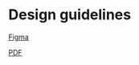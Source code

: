 # Design guidelines

[Figma](https://www.figma.com/design/yT9v3MWhXtkCRth3wHitTZ/Chainbase-Brand-Guidelines-(Public)?node-id=2433-672&t=dSCX170TQdrUWKV7-1)

[PDF](https://github.com/chainbase-labs/design-guidelines/blob/main/Chainbase%20Brand%20Guidelines%20.pdf)
